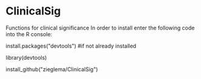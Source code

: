 # ClinicalSig
Functions for clinical significance
In order to install enter the following code into the R console:

install.packages("devtools") #if not already installed

library(devtools)

install_github("zieglema/ClinicalSig")


